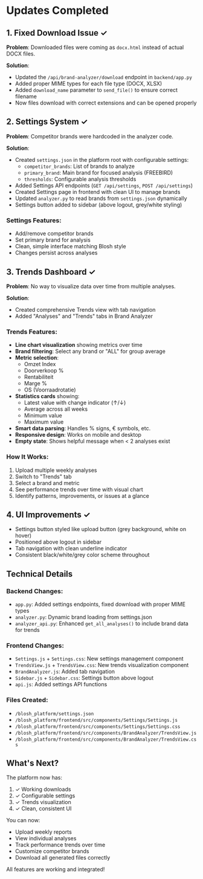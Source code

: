 # Updates Completed

## 1. Fixed Download Issue ✓
**Problem**: Downloaded files were coming as `docx.html` instead of actual DOCX files.

**Solution**: 
- Updated the `/api/brand-analyzer/download` endpoint in `backend/app.py`
- Added proper MIME types for each file type (DOCX, XLSX)
- Added `download_name` parameter to `send_file()` to ensure correct filename
- Now files download with correct extensions and can be opened properly

## 2. Settings System ✓
**Problem**: Competitor brands were hardcoded in the analyzer code.

**Solution**:
- Created `settings.json` in the platform root with configurable settings:
  - `competitor_brands`: List of brands to analyze
  - `primary_brand`: Main brand for focused analysis (FREEBIRD)
  - `thresholds`: Configurable analysis thresholds
- Added Settings API endpoints (`GET /api/settings`, `POST /api/settings`)
- Created Settings page in frontend with clean UI to manage brands
- Updated `analyzer.py` to read brands from `settings.json` dynamically
- Settings button added to sidebar (above logout, grey/white styling)

### Settings Features:
- Add/remove competitor brands
- Set primary brand for analysis
- Clean, simple interface matching Blosh style
- Changes persist across analyses

## 3. Trends Dashboard ✓
**Problem**: No way to visualize data over time from multiple analyses.

**Solution**:
- Created comprehensive Trends view with tab navigation
- Added "Analyses" and "Trends" tabs in Brand Analyzer

### Trends Features:
- **Line chart visualization** showing metrics over time
- **Brand filtering**: Select any brand or "ALL" for group average
- **Metric selection**: 
  - Omzet Index
  - Doorverkoop %
  - Rentabiliteit
  - Marge %
  - OS (Voorraadrotatie)
- **Statistics cards** showing:
  - Latest value with change indicator (↑/↓)
  - Average across all weeks
  - Minimum value
  - Maximum value
- **Smart data parsing**: Handles % signs, € symbols, etc.
- **Responsive design**: Works on mobile and desktop
- **Empty state**: Shows helpful message when < 2 analyses exist

### How It Works:
1. Upload multiple weekly analyses
2. Switch to "Trends" tab
3. Select a brand and metric
4. See performance trends over time with visual chart
5. Identify patterns, improvements, or issues at a glance

## 4. UI Improvements ✓
- Settings button styled like upload button (grey background, white on hover)
- Positioned above logout in sidebar
- Tab navigation with clean underline indicator
- Consistent black/white/grey color scheme throughout

## Technical Details

### Backend Changes:
- `app.py`: Added settings endpoints, fixed download with proper MIME types
- `analyzer.py`: Dynamic brand loading from settings.json
- `analyzer_api.py`: Enhanced `get_all_analyses()` to include brand data for trends

### Frontend Changes:
- `Settings.js` + `Settings.css`: New settings management component
- `TrendsView.js` + `TrendsView.css`: New trends visualization component
- `BrandAnalyzer.js`: Added tab navigation
- `Sidebar.js` + `Sidebar.css`: Settings button above logout
- `api.js`: Added settings API functions

### Files Created:
- `/blosh_platform/settings.json`
- `/blosh_platform/frontend/src/components/Settings/Settings.js`
- `/blosh_platform/frontend/src/components/Settings/Settings.css`
- `/blosh_platform/frontend/src/components/BrandAnalyzer/TrendsView.js`
- `/blosh_platform/frontend/src/components/BrandAnalyzer/TrendsView.css`

## What's Next?

The platform now has:
1. ✓ Working downloads
2. ✓ Configurable settings
3. ✓ Trends visualization
4. ✓ Clean, consistent UI

You can now:
- Upload weekly reports
- View individual analyses
- Track performance trends over time
- Customize competitor brands
- Download all generated files correctly

All features are working and integrated!

